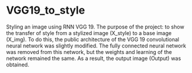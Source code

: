 # VGG19_to_style
Styling an image using RNN VGG 19.
The purpose of the project: to show the transfer of style from a stylized image (X_style) to a base image (X_img). 
To do this, the public architecture of the VGG 19 convolutional neural network was slightly modified. 
The fully connected neural network was removed from this network, but the weights and learning of the network remained the same. 
As a result, the output image (Output) was obtained.
